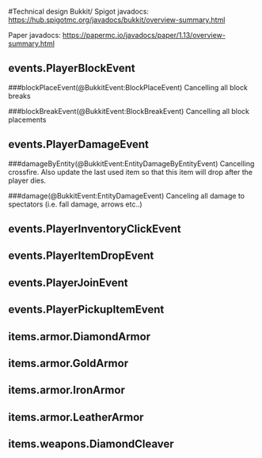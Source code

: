 #Technical design
Bukkit/ Spigot javadocs: https://hub.spigotmc.org/javadocs/bukkit/overview-summary.html

Paper javadocs: https://papermc.io/javadocs/paper/1.13/overview-summary.html
## events.PlayerBlockEvent
###blockPlaceEvent(@BukkitEvent:BlockPlaceEvent)
Cancelling all block breaks

###blockBreakEvent(@BukkitEvent:BlockBreakEvent)
Cancelling all block placements

## events.PlayerDamageEvent
###damageByEntity(@BukkitEvent:EntityDamageByEntityEvent)
Cancelling crossfire. Also update the last used item so that this item will drop after the player dies.

###damage(@BukkitEvent:EntityDamageEvent)
Canceling all damage to spectators (i.e. fall damage, arrows etc..)

## events.PlayerInventoryClickEvent
## events.PlayerItemDropEvent
## events.PlayerJoinEvent
## events.PlayerPickupItemEvent
## items.armor.DiamondArmor
## items.armor.GoldArmor
## items.armor.IronArmor
## items.armor.LeatherArmor
## items.weapons.DiamondCleaver